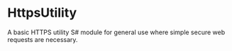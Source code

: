 # HttpsUtility
A basic HTTPS utility S# module for general use where simple secure web requests are necessary.
